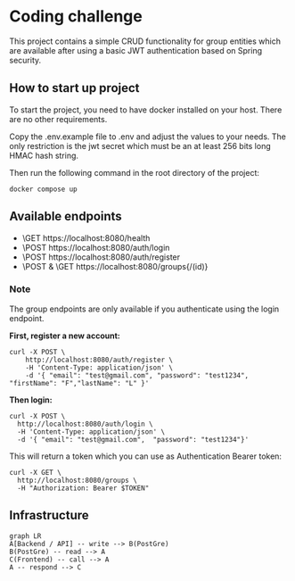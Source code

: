 # Coding challenge

This project contains a simple CRUD functionality for group entities which are available after using a basic JWT authentication based on Spring security.

## How to start up project
To start the project, you need to have docker installed on your host. There are no other requirements.

Copy the .env.example file to .env and adjust the values to your needs.
The only restriction is the jwt secret which must be an at least 256 bits long HMAC hash string.

Then run the following command in the root directory of the project:

```shell
docker compose up
```
## Available endpoints

* \GET https://localhost:8080/health
* \POST https://localhost:8080/auth/login
* \POST https://localhost:8080/auth/register
* \POST & \GET https://localhost:8080/groups{/(id)}

### Note
The group endpoints are only available if you authenticate using the login endpoint.

<b>First, register a new account:</b>
```shell
curl -X POST \
	http://localhost:8080/auth/register \
	-H 'Content-Type: application/json' \
	-d '{ "email": "test@gmail.com", "password": "test1234", "firstName": "F","lastName": "L" }'
```
<b>Then login:</b>
```shell
curl -X POST \
  http://localhost:8080/auth/login \
  -H 'Content-Type: application/json' \
  -d '{	"email": "test@gmail.com",	"password": "test1234"}'
```
This will return a token which you can use as Authentication Bearer token:

```shell
curl -X GET \
  http://localhost:8080/groups \
  -H "Authorization: Bearer $TOKEN"

```

## Infrastructure

```mermaid
graph LR
A[Backend / API] -- write --> B(PostGre)
B(PostGre) -- read --> A
C(Frontend) -- call --> A
A -- respond --> C
```
